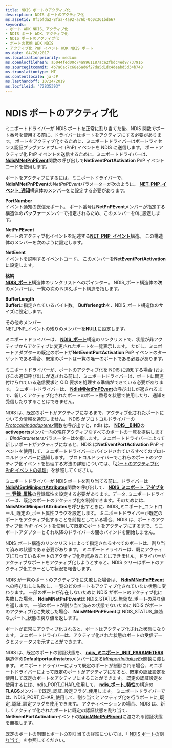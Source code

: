 ```yaml
---
title: NDIS ポートのアクティブ化
description: NDIS ポートのアクティブ化
ms.assetid: 0f3bfda2-8faa-4a92-a76b-0c0c361bd667
keywords:
- ポート WDK NDIS、アクティブ化
- NDIS ポート WDK、アクティブ化
- NDIS ポートのアクティブ化
- ポートの状態 WDK NDIS
- アクティブ化 PnP イベント WDK NDIS ポート
ms.date: 04/20/2017
ms.localizationpriority: medium
ms.openlocfilehash: a5044fed00c74a9961187ace2fbdc4ed97737916
ms.sourcegitcommit: 4b7a6ac7c68e6ad6f27da5d1dc4deabd5d34b748
ms.translationtype: MT
ms.contentlocale: ja-JP
ms.lasthandoff: 10/24/2019
ms.locfileid: "72835393"
---
```

# <a name="activating-an-ndis-port"></a>NDIS ポートのアクティブ化





ミニポートドライバーが NDIS ポートを正常に割り当てた後、NDIS 関数でポート番号を使用する前に、ドライバーはポートをアクティブにする必要があります。 ポートをアクティブ化するために、ミニポートドライバーはポートライセンス認証プラグアンドプレイ (PnP) イベントを NDIS に送信します。 ポートアクティブ化 PnP イベントを送信するために、ミニポートドライバーは、 [**NdisMNetPnPEvent**](https://docs.microsoft.com/windows-hardware/drivers/ddi/ndis/nf-ndis-ndismnetpnpevent)関数の呼び出しで**NetEventPortActivation** PnP イベントコードを使用します。

ポートをアクティブにするには、ミニポートドライバーで、 **NdisMNetPnPEvent**の*NetPnPEvent*パラメーターが次のように、 [**NET\_PNP\_イベント\_通知**](https://docs.microsoft.com/windows-hardware/drivers/ddi/ndis/ns-ndis-_net_pnp_event_notification)構造体のメンバーをに設定する必要があります。

<a href="" id="portnumber"></a>**PortNumber**  
イベント通知の送信元ポート。 ポート番号は**NetPnPEvent**メンバーが指定する構造体の**バッファー**メンバーで指定されるため、このメンバーを0に設定します。

<a href="" id="netpnpevent"></a>**NetPnPEvent**  
ポートのアクティブ化イベントを記述する[**NET\_PNP\_イベント**](https://docs.microsoft.com/windows-hardware/drivers/ddi/ndis/ns-ndis-_net_pnp_event)構造。 この構造体のメンバーを次のように設定します。

<a href="" id="netevent"></a>**NetEvent**  
イベントを説明するイベントコード。 このメンバーを**NetEventPortActivation**に設定します。

<a href="" id="buffer"></a>**格納**  
[**NDIS\_ポート**](https://docs.microsoft.com/windows-hardware/drivers/ddi/ntddndis/ns-ntddndis-_ndis_port)構造体のリンクリストへのポインター。 NDIS\_ポート構造体の**次**のメンバーは、一覧の次の NDIS\_ポート構造を指します。

<a href="" id="bufferlength"></a>**BufferLength**  
**Buffer**に指定されているバイト数。 **Bufferlength**を、NDIS\_ポート構造体のサイズに設定します。

<a href="" id="other-members"></a>その他のメンバー  
NET\_PNP\_イベントの残りのメンバーを**NULL**に設定します。

ミニポートドライバーは、 [**NDIS\_ポート**](https://docs.microsoft.com/windows-hardware/drivers/ddi/ntddndis/ns-ntddndis-_ndis_port)構造のリンクリストで、状態が非アクティブからアクティブに変更されたポートを一覧表示します。 ただし、ミニポートアダプターの既定のポートが**NetEventPortActivation** PnP イベントのターゲットである場合、既定のポートは一覧の唯一のポートである必要があります。

ミニポートドライバーが、ポートのアクティブ化を NDIS に通知する場合 (およびこの通知呼び出しが返される前に)、ミニポートドライバーは、ポートに関連付けられている送信要求と OID 要求を処理する準備ができている必要があります。 ミニポートドライバーは、 [**NdisMNetPnPEvent**](https://docs.microsoft.com/windows-hardware/drivers/ddi/ndis/nf-ndis-ndismnetpnpevent)の呼び出しが返されるまで、新しくアクティブ化されたポートのポート番号を状態で使用したり、通知を受信したりすることはできません。

NDIS は、既定のポートがアクティブになるまで、アクティブ化されたポートについての情報を通知しません。 NDIS がプロトコルドライバーの[*Protocolbindadapterex*](https://docs.microsoft.com/windows-hardware/drivers/ddi/ndis/nc-ndis-protocol_bind_adapter_ex)関数を呼び出すと、ndis は、 [**NDIS\_\_BIND**](https://docs.microsoft.com/windows-hardware/drivers/ddi/ndis/ns-ndis-_ndis_bind_parameters)の**activeports**メンバー内の現在アクティブなすべてのポートの一覧を提供します *。BindParameters*パラメーターはを指します。 ミニポートドライバーによって新しいポートがアクティブになると、NDIS は**NetEventPortActivation** PnP イベントを使用して、ミニポートドライバーにバインドされているすべてのプロトコルドライバーに通知します。 プロトコルドライバーでこれらのポートのアクティブ化イベントを処理する方法の詳細については、「[ポートのアクティブ化 PnP イベントの処理](handling-the-port-activation-pnp-event.md)」を参照してください。

ミニポートドライバーが NDIS ポートを割り当てる前に、ドライバーは[**NdisMSetMiniportAttributes**](https://docs.microsoft.com/windows-hardware/drivers/ddi/ndis/nf-ndis-ndismsetminiportattributes)関数を呼び出して、 [**NDIS\_ミニポート\_アダプター\_登録\_属性**](https://docs.microsoft.com/windows-hardware/drivers/ddi/ndis/ns-ndis-_ndis_miniport_adapter_registration_attributes)の登録属性を設定する必要があります。データ. ミニポートドライバーは、既定のポートのアクティブ化を制御できます。そのためには、 **NdisMSetMiniportAttributes**を呼び出すときに、NDIS\_ミニポート\_コントロール\_既定の\_ポート属性フラグを設定します。 ミニポートドライバーが既定のポートをアクティブ化することを前提としている場合、NDIS は、ポートのアクティブ化 PnP イベントを使用して既定のポートをアクティブにするまで、ミニポートアダプターとそれ以降のドライバーの間のバインドを開始しません。

NDIS\_ポート構造のリンクリストによって指定されるすべてのポートは、割り当て済みの状態である必要があります。 ミニポートドライバーは、既にアクティブになっているポートのアクティブ化を試みることはできません。ドライバーがアクティブなポートをアクティブ化しようとすると、NDIS ツリーはポートのアクティブ化エラーとして状況を報告します。

NDIS が一覧のポートのアクティブ化に失敗した場合は、 [**NdisMNetPnPEvent**](https://docs.microsoft.com/windows-hardware/drivers/ddi/ndis/nf-ndis-ndismnetpnpevent)への呼び出しに失敗し、一覧のどのポートもアクティブ化されていない状態に変わります。 一部のポートが存在しないために NDIS がポートのアクティブ化に失敗した場合、 **NdisMNetPnPEvent**は NDIS\_STATUS\_無効な\_ポートの戻り値を返します。 一部のポートが割り当て済みの状態でないために NDIS がポートのアクティブ化に失敗した場合、 **NdisMNetPnPEvent**は NDIS\_STATUS\_無効な\_ポート\_状態の戻り値を返します。

ポートが正常にアクティブ化されると、ポートはアクティブ化された状態になります。 ミニポートドライバーは、アクティブ化された状態のポートの受信データとステータスを示すことができます。

NDIS は、既定のポートの認証状態を、 [**ndis\_ミニポート\_INIT\_PARAMETERS**](https://docs.microsoft.com/windows-hardware/drivers/ddi/ndis/ns-ndis-_ndis_miniport_init_parameters)構造体の**Defaultportauthstates**メンバーにある[*MiniportInitializeEx*](https://docs.microsoft.com/windows-hardware/drivers/ddi/ndis/nc-ndis-miniport_initialize)関数に渡します。 ミニポートドライバーによって既定のポートが制御される場合、ミニポートドライバーによって既定のポートがアクティブになると、既定の認証設定を使用して既定のポートをアクティブにすることができます。 既定の認証設定を使用するには、ndis\_PORT\_CHAR\_使用して、 [**ndis\_ポート\_特性**](https://docs.microsoft.com/windows-hardware/drivers/ddi/ntddndis/ns-ntddndis-_ndis_port_characteristics)の構造の**FLAGS**メンバーで既定\_認証\_設定フラグ\_使用します。 ミニポートドライバーでは、NDIS\_PORT\_CHAR\_使用して、割り当てとアクティブ化を行うポートに\_既定\_認証\_設定フラグを使用できます。 アクティベーションの場合、NDIS は、新しくアクティブ化されたポートに既定の認証状態を割り当て、 **NetEventPortActivation**イベントの[**NdisMNetPnPEvent**](https://docs.microsoft.com/windows-hardware/drivers/ddi/ndis/nf-ndis-ndismnetpnpevent)に渡される認証状態を無視します。

既定のポートの制御とポートの割り当ての詳細については、「 [NDIS ポートの割り当て](allocating-an-ndis-port.md)」を参照してください。

 

 





